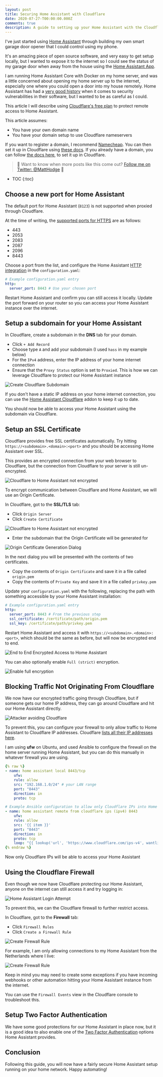 ```yaml
---
layout: post
title: Securing Home Assistant with Cloudflare
date: 2020-07-27-T00:00:00.000Z
comments: true
description: A guide to setting up your Home Assistant with the Cloudflare CDN in-front of it.
---
```


I've just started using [Home Assistant](https://www.home-assistant.io/) through building my own smart garage door opener that I could control using my phone.

It's an amazing piece of open source software, and very easy to get setup locally, but I wanted to expose it to the internet so I could see the status of my garage door when away from the house using the [Home Assistant App](https://www.home-assistant.io/integrations/mobile_app/).

I am running Home Assistant Core with Docker on my home server, and was a little concerned about opening my home server up to the internet, especially one where you could open a door into my house remotely. Home Assistant has had a [very good history](https://www.cvedetails.com/vulnerability-list/vendor_id-17232/product_id-41425/Home-assistant-Home-assistant.html) when it comes to security vulnerabilities in their software, but I wanted to be as careful as I could.

This article I will describe using [Cloudflare's free plan](https://www.cloudflare.com/plans/) to protect remote access to Home Assistant.

This article assumes:

* You have your own domain name
* You have your domain setup to use Cloudflare nameservers

If you want to register a domain, I recommend [Namecheap](https://www.namecheap.com/). You can then set it up in Cloudflare using [these docs](https://www.namecheap.com/support/knowledgebase/article.aspx/9607/2210/how-to-set-up-dns-records-for-your-domain-in-cloudflare-account). If you already have a domain, you can follow [the docs here](https://support.cloudflare.com/hc/en-us/articles/201720164-Creating-a-Cloudflare-account-and-adding-a-website), to set it up in Cloudflare.

> 📢 Want to know when more posts like this come out? [Follow me on Twitter: @MattHodge](https://twitter.com/matthodge) 📢

* TOC
{:toc}

## Choose a new port for Home Assistant

The default port for Home Assistant (`8123`) is not supported when proxied through Cloudflare.

At the time of writing, the [supported ports for HTTPS](https://support.cloudflare.com/hc/en-us/articles/200169156-Identifying-network-ports-compatible-with-Cloudflare-s-proxy) are as follows:

* 443
* 2053
* 2083
* 2087
* 2096
* 8443

Choose a port from the list, and configure the Home Assistant [HTTP integration](https://www.home-assistant.io/integrations/http/) in the `configuration.yaml`:

```yaml
# Example configuration.yaml entry
http:
  server_port: 8443 # Use your chosen port
```

Restart Home Assistant and confirm you can still access it locally. Update the port forward on your router so you can access your Home Assistant instance over the internet.

## Setup a subdomain for your Home Assistant

In Cloudflare, create a subdomain in the **DNS** tab for your domain.

* Click `+ Add Record`
* Choose type `A` and add your subdomain (I used `hass` in my example below)
* For the `IPv4` address, enter the IP address of your home internet connection
* Ensure that the `Proxy Status` option is set to `Proxied`. This is how we can leverage Cloudflare to protect our Home Assistant instance

![Create Cloudflare Subdomain](images/posts/securing-home-assistant-with-cloudflare/subdomain.png)

If you don't have a static IP address on your home internet connection, you can use the [Home Assistant Cloudflare](https://www.home-assistant.io/integrations/cloudflare/) addon to keep it up to date.

You should now be able to access your Home Assistant using the subdomain via Cloudflare.

## Setup an SSL Certificate

Cloudflare provides free SSL certificates automatically. Try hitting `https://<subdomain>.<domain>:<port>` and you should be accessing Home Assistant over SSL.

This provides an encrypted connection from your web browser to Cloudflare, but the connection from Cloudflare to your server is still un-encrypted.

![Cloudflare to Home Assistant not encrypted](images/posts/securing-home-assistant-with-cloudflare/backend-not-encrpyted.png)

To encrypt communication between Cloudflare and Home Assistant, we will use an Origin Certificate.

In Cloudflare, got to the **SSL/TLS** tab:

* Click `Origin Server`
* Click `Create Certificate`

![Cloudflare to Home Assistant not encrypted](images/posts/securing-home-assistant-with-cloudflare/create-origin-cert.png)

* Enter the subdomain that the Origin Certificate will be generated for

![Origin Certificate Generation Dialog](images/posts/securing-home-assistant-with-cloudflare/cert-generation-dialog.png)

In the next dialog you will be presented with the contents of two certificates.

* Copy the contents of `Origin Certificate` and save it in a file called `origin.pem`
* Copy the contents of `Private Key` and save it in a file called `privkey.pem`

Update your `configuration.yaml` with the following, replacing the path with something accessible by your Home Assistant installation:

```yaml
# Example configuration.yaml entry
http:
  server_port: 8443 # From the previous step
  ssl_certificate: /certificate/path/origin.pem
  ssl_key: /certificate/path/privkey.pem
```

Restart Home Assistant and access it with `https://<subdomain>.<domain>:<port>`, which should be the same as before, but will now be encrypted end to end.

![End to End Encrypted Access to Home Assistant](images/posts/securing-home-assistant-with-cloudflare/end-to-end-encrypted.png)

You can also optionally enable `Full (strict)` encryption.

![Enable full encryption](images/posts/securing-home-assistant-with-cloudflare/enable-full-encryption.png)

## Blocking Traffic Not Originating From Cloudflare

We now have our encrypted traffic going through Cloudflare, but if someone gets our home IP address, they can go around Cloudflare and hit our Home Assistant directly.

![Attacker avoiding Cloudflare](images/posts/securing-home-assistant-with-cloudflare/attacker-avoiding-cloudflare.png)

To prevent this, you can configure your firewall to only allow traffic to Home Assistant to Cloudflare IP addresses. Cloudflare [lists all their IP addresses here](https://www.cloudflare.com/ips/).

I am using **ufw** on Ubuntu, and used Ansible to configure the firewall on the home server running Home Assistant, but you can do this manually in whatever firewall you are using.

```yaml
{% raw %}
- name: home assistant local 8443/tcp
    ufw:
    rule: allow
    src: "192.168.1.0/24" # your LAN range
    port: "8443"
    direction: in
    proto: tcp

# Example Ansible configuration to allow only Cloudflare IPs into Home Assistant
- name: home assistant remote from cloudflare ips (ipv4) 8443
    ufw:
    rule: allow
    src: '{{ item }}'
    port: "8443"
    direction: in
    proto: tcp
    loop: "{{ lookup('url', 'https://www.cloudflare.com/ips-v4', wantlist=True, headers={'User-Agent':'Mozilla/5.0 (X11; Linux x86_64) AppleWebKit/537.11 (KHTML, like Gecko) Chrome/23.0.1271.64 Safari/537.11'}) }}" # Without a header this request is blocked.
{% endraw %}
```

Now only Cloudflare IPs will be able to access your Home Assistant

## Using the Cloudflare Firewall

Even though we now have Cloudflare protecting our Home Assistant, anyone on the internet can still access it and try logging in:

![Home Assistant Login Attempt](images/posts/securing-home-assistant-with-cloudflare/home-assistant-login-attempt.png)

To prevent this, we can the Cloudflare firewall to further restrict access.

In Cloudflare, got to the **Firewall** tab:

* Click `Firewall Rules`
* Click `Create a Firewall Rule`

![Create Firewall Rule](images/posts/securing-home-assistant-with-cloudflare/create-firewall-rule.png)

For example, I am only allowing connections to my Home Assistant from the Netherlands where I live:

![Create Firewall Rule](images/posts/securing-home-assistant-with-cloudflare/block-all-but-netherlands.png)

Keep in mind you may need to create some exceptions if you have incoming webhooks or other automation hitting your Home Assistant instance from the internet.

You can use the `Firewall Events` view in the Cloudflare console to troubleshoot this.

## Setup Two Factor Authentication

We have some good protections for our Home Assistant in place now, but it is a good idea to also enable one of the [Two Factor Authentication](https://www.home-assistant.io/docs/authentication/multi-factor-auth/) options Home Assistant provides.

## Conclusion

Following this guide, you will now have a fairly secure Home Assistant setup running on your home network. Happy automating!
